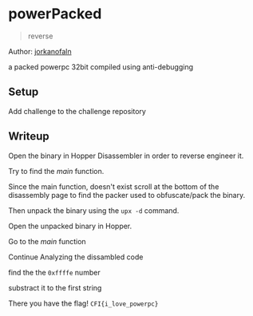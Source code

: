 # powerPacked

> reverse

Author: [jorkanofaln](https://github.com/jorkanofaln)

a packed powerpc 32bit compiled using anti-debugging


## Setup

Add challenge to the challenge repository

## Writeup

Open the binary in Hopper Disassembler in order to reverse engineer it.

Try to find the _main_ function.

Since the main function, doesn't exist scroll at the bottom of the disassembly page to find the packer used to obfuscate/pack the binary.

Then unpack the binary using the `upx -d` command.

Open the unpacked binary in Hopper.

Go to the _main_ function

Continue Analyzing the dissambled code 

find the the `0xffffe` number

substract it to the first string

There you have the flag! `CFI{i_love_powerpc}`

